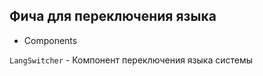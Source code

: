 ## Фича для переключения языка

- Components

`LangSwitcher` - Компонент переключения языка системы
